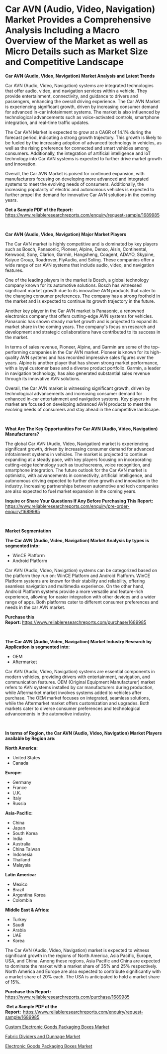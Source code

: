 <p><h1>Car AVN (Audio, Video, Navigation) Market Provides a Comprehensive Analysis Including a Macro Overview of the Market as well as Micro Details such as Market Size and Competitive Landscape</h1></p><p><strong>Car AVN (Audio, Video, Navigation) Market Analysis and Latest Trends</strong></p>
<p><p>Car AVN (Audio, Video, Navigation) systems are integrated technologies that offer audio, video, and navigation services within a vehicle. They provide entertainment, connectivity, and guidance to drivers and passengers, enhancing the overall driving experience. The Car AVN Market is experiencing significant growth, driven by increasing consumer demand for advanced in-car infotainment systems. The market is also influenced by technological advancements such as voice-activated controls, smartphone integration, and real-time traffic updates.</p><p>The Car AVN Market is expected to grow at a CAGR of 14.1% during the forecast period, indicating a strong growth trajectory. This growth is likely to be fueled by the increasing adoption of advanced technology in vehicles, as well as the rising preference for connected and smart vehicles among consumers. Additionally, the integration of artificial intelligence and IoT technology into Car AVN systems is expected to further drive market growth and innovation.</p><p>Overall, the Car AVN Market is poised for continued expansion, with manufacturers focusing on developing more advanced and integrated systems to meet the evolving needs of consumers. Additionally, the increasing popularity of electric and autonomous vehicles is expected to further propel the demand for innovative Car AVN solutions in the coming years.</p></p>
<p><strong>Get a Sample PDF of the Report:&nbsp;</strong> <a href="https://www.reliableresearchreports.com/enquiry/request-sample/1689985">https://www.reliableresearchreports.com/enquiry/request-sample/1689985</a></p>
<p>&nbsp;</p>
<p><strong>Car AVN (Audio, Video, Navigation) Major Market Players</strong></p>
<p><p>The Car AVN market is highly competitive and is dominated by key players such as Bosch, Panasonic, Pioneer, Alpine, Denso, Aisin, Continental, Kenwood, Sony, Clarion, Garmin, Hangsheng, Coagent, ADAYO, Skypine, Kaiyue Group, Roadrover, FlyAudio, and Soling. These companies offer a wide range of car AVN systems that include audio, video, and navigation features.</p><p>One of the leading players in the market is Bosch, a global technology company known for its automotive solutions. Bosch has witnessed significant market growth due to its innovative AVN products that cater to the changing consumer preferences. The company has a strong foothold in the market and is expected to continue its growth trajectory in the future.</p><p>Another key player in the Car AVN market is Panasonic, a renowned electronics company that offers cutting-edge AVN systems for vehicles. Panasonic has shown steady market growth and is projected to expand its market share in the coming years. The company's focus on research and development and strategic collaborations have contributed to its success in the market.</p><p>In terms of sales revenue, Pioneer, Alpine, and Garmin are some of the top-performing companies in the Car AVN market. Pioneer is known for its high-quality AVN systems and has recorded impressive sales figures over the years. Alpine is another player that has shown strong market performance, with a loyal customer base and a diverse product portfolio. Garmin, a leader in navigation technology, has also generated substantial sales revenue through its innovative AVN solutions.</p><p>Overall, the Car AVN market is witnessing significant growth, driven by technological advancements and increasing consumer demand for enhanced in-car entertainment and navigation systems. Key players in the market are focused on developing advanced AVN products to meet the evolving needs of consumers and stay ahead in the competitive landscape.</p></p>
<p>&nbsp;</p>
<p><strong>What Are The Key Opportunities For Car AVN (Audio, Video, Navigation) Manufacturers?</strong></p>
<p><p>The global Car AVN (Audio, Video, Navigation) market is experiencing significant growth, driven by increasing consumer demand for advanced infotainment systems in vehicles. The market is projected to continue expanding at a steady pace, with key players focusing on incorporating cutting-edge technology such as touchscreens, voice recognition, and smartphone integration. The future outlook for the Car AVN market is optimistic, with advancements in connectivity, artificial intelligence, and autonomous driving expected to further drive growth and innovation in the industry. Increasing partnerships between automotive and tech companies are also expected to fuel market expansion in the coming years.</p></p>
<p><strong>Inquire or Share Your Questions If Any Before Purchasing This Report:</strong> <a href="https://www.reliableresearchreports.com/enquiry/pre-order-enquiry/1689985">https://www.reliableresearchreports.com/enquiry/pre-order-enquiry/1689985</a></p>
<p>&nbsp;</p>
<p><strong>Market Segmentation</strong></p>
<p><strong>The Car AVN (Audio, Video, Navigation) Market Analysis by types is segmented into:</strong></p>
<p><ul><li>WinCE Platform</li><li>Android Platform</li></ul></p>
<p><p>Car AVN (Audio, Video, Navigation) systems can be categorized based on the platform they run on: WinCE Platform and Android Platform. WinCE Platform systems are known for their stability and reliability, offering seamless navigation and multimedia experience. On the other hand, Android Platform systems provide a more versatile and feature-rich experience, allowing for easier integration with other devices and a wider range of apps. Both platforms cater to different consumer preferences and needs in the car AVN market.</p></p>
<p><strong>Purchase this Report:&nbsp;</strong><a href="https://www.reliableresearchreports.com/purchase/1689985">https://www.reliableresearchreports.com/purchase/1689985</a></p>
<p>&nbsp;</p>
<p><strong>The Car AVN (Audio, Video, Navigation) Market Industry Research by Application is segmented into:</strong></p>
<p><ul><li>OEM</li><li>Aftermarket</li></ul></p>
<p><p>Car AVN (Audio, Video, Navigation) systems are essential components in modern vehicles, providing drivers with entertainment, navigation, and communication features. OEM (Original Equipment Manufacturer) market refers to AVN systems installed by car manufacturers during production, while Aftermarket market involves systems added to vehicles after purchase. The OEM market focuses on integrated, seamless solutions, while the Aftermarket market offers customization and upgrades. Both markets cater to diverse consumer preferences and technological advancements in the automotive industry.</p></p>
<p>&nbsp;</p>
<p><strong>In terms of Region, the Car AVN (Audio, Video, Navigation) Market Players available by Region are:</strong></p>
<p>
    <p> <strong> North America: </strong>
        <ul>
            <li>United States</li>
            <li>Canada</li>
        </ul>
        </p> 
    <p> <strong> Europe: </strong>
        <ul>
            <li>Germany</li>
            <li>France</li>
            <li>U.K.</li>
            <li>Italy</li>
            <li>Russia</li>
        </ul>
        </p> 
    <p> <strong> Asia-Pacific: </strong>
        <ul>
            <li>China</li>
            <li>Japan</li>
            <li>South Korea</li>
            <li>India</li>
            <li>Australia</li>
            <li>China Taiwan</li>
            <li>Indonesia</li>
            <li>Thailand</li>
            <li>Malaysia</li>
        </ul>
        </p> 
    <p> <strong> Latin America: </strong>
        <ul>
            <li>Mexico</li>
            <li>Brazil</li>
            <li>Argentina Korea</li>
            <li>Colombia</li>
        </ul>
        </p> 
    <p> <strong> Middle East & Africa: </strong>
        <ul>
            <li>Turkey</li>
            <li>Saudi</li>
            <li>Arabia</li>
            <li>UAE</li>
            <li>Korea</li>
        </ul>
    </p>
    </p>
<p><p>The Car AVN (Audio, Video, Navigation) market is expected to witness significant growth in the regions of North America, Asia Pacific, Europe, USA, and China. Among these regions, Asia Pacific and China are expected to dominate the market with a market share of 35% and 25% respectively. North America and Europe are also expected to contribute significantly with a market share of 20% each. The USA is anticipated to hold a market share of 15%.</p></p>
<p><strong>Purchase this Report: </strong><a href="https://www.reliableresearchreports.com/purchase/1689985">https://www.reliableresearchreports.com/purchase/1689985</a></p>
<p>&nbsp;<strong>Get a Sample PDF of the Report:&nbsp;&nbsp;</strong><a href="https://www.reliableresearchreports.com/enquiry/request-sample/1689985">https://www.reliableresearchreports.com/enquiry/request-sample/1689985</a></p>
<p><strong></strong></p>
<p><p><a href="https://github.com/RickHolmes3/Market-Research-Report-List-3/blob/main/custom-electronic-goods-packaging-boxes-market.md">Custom Electronic Goods Packaging Boxes Market</a></p><p><a href="https://github.com/Alonsoolds3wq1d81czn8rbol/Market-Research-Report-List-1/blob/main/fabric-dividers-and-dunnage-market.md">Fabric Dividers and Dunnage Market</a></p><p><a href="https://github.com/yemakinde/Market-Research-Report-List-1/blob/main/electronic-goods-packaging-boxes-market.md">Electronic Goods Packaging Boxes Market</a></p></p>